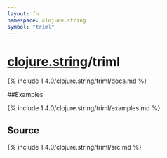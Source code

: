 ```yaml
---
layout: fn
namespace: clojure.string
symbol: "triml"
---
```


# [clojure.string](../)/triml

{% include 1.4.0/clojure.string/triml/docs.md %}

##Examples

{% include 1.4.0/clojure.string/triml/examples.md %}
## Source
{% include 1.4.0/clojure.string/triml/src.md %}

